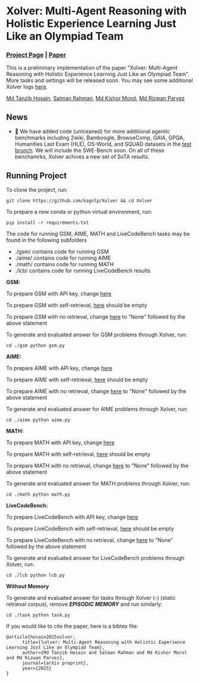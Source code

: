 # Xolver: Multi-Agent Reasoning with Holistic Experience Learning Just Like an Olympiad Team

### [Project Page](https://kagnlp.github.io/xolver.github.io/) | [Paper](https://arxiv.org/abs/2506.14234)

This is a preliminary implementation of the paper "Xolver: Multi-Agent Reasoning with Holistic Experience Learning Just Like an Olympiad Team". More tasks and settings will be released soon. You may see some additional Xolver logs [here](https://drive.google.com/drive/folders/1O-KYcgQcEniIGfxbUcQjyZLjAzUJkr0s?usp=sharing).

[Md Tanzib Hosain](https://scholar.google.com/citations?user=3YexY9gAAAAJ&hl=en),
[Salman Rahman](https://scholar.google.com/citations?user=vr7uTc8AAAAJ&hl=en&oi=ao),
[Md Kishor Morol](https://scholar.google.com/citations?user=pjn3jg4AAAAJ&hl=en),
[Md Rizwan Parvez](https://scholar.google.com/citations?user=KhC8rtcAAAAJ&hl=en)

## News
- 📢 We have added code (unlceaned) for more additional agentic benchmarks including 2wiki, Bamboogle, BrowseComp, GAIA, GPQA, Humanities Last Exam (HLE), OS-World, and SQUAD datasets in the [test brunch](https://github.com/kagnlp/Xolver/tree/test). We will include the SWE-Bench soon. On all of these benchamrks, Xolver achives a new set of SoTA results.

## Running Project

To clone the project, run:

	git clone https://github.com/kagnlp/Xolver && cd Xolver

 To prepare a new conda or python virtual environment, run:
 
	pip install -r requirements.txt
 
The code for running GSM, AIME, MATH and LiveCodeBench tasks may be found in the following subfolders

* ./gsm/ contains code for running GSM
* ./aime/ contains code for running AIME
* ./math/ contains code for running MATH
* ./lcb/ contains code for running LiveCodeBench results

**GSM:**

To prepare GSM with API key, change [here](https://github.com/kagnlp/Xolver/blob/main/gsm/gsm.py#L95)

To prepare GSM with self-retrieval, [here](https://github.com/kagnlp/Xolver/blob/main/gsm/gsm.py#L239) should be empty

To prepare GSM with no retrieval, change [here](https://github.com/kagnlp/Xolver/blob/main/gsm/gsm.py#L309) to "None" followed by the above statement

To generate and evaluated answer for GSM problems through Xolver, run:

	cd ./gsm python gsm.py

 **AIME:**

To prepare AIME with API key, change [here](https://github.com/kagnlp/Xolver/blob/main/aime/aime.py#L95)

To prepare AIME with self-retrieval, [here](https://github.com/kagnlp/Xolver/blob/main/aime/aime.py#L233) should be empty

To prepare AIME with no retrieval, change [here](https://github.com/kagnlp/Xolver/blob/main/aime/aime.py#L303) to "None" followed by the above statement

To generate and evaluated answer for AIME problems through Xolver, run:

	cd ./aime python aime.py

**MATH:**

To prepare MATH with API key, change [here](https://github.com/kagnlp/Xolver/blob/main/math/math.py#L107)

To prepare MATH with self-retrieval, [here](https://github.com/kagnlp/Xolver/blob/main/math/math.py#L245) should be empty

To prepare MATH with no retrieval, change [here](https://github.com/kagnlp/Xolver/blob/main/math/math.py#L315) to "None" followed by the above statement

To generate and evaluated answer for MATH problems through Xolver, run:

	cd ./math python math.py

 **LiveCodeBench:**

To prepare LiveCodeBench with API key, change [here](https://github.com/kagnlp/Xolver/blob/main/lcb/lcb.py#L85)

To prepare LiveCodeBench with self-retrieval, [here](https://github.com/kagnlp/Xolver/blob/main/lcb/lcb.py#L305) should be empty

To prepare LiveCodeBench with no retrieval, change [here](https://github.com/kagnlp/Xolver/blob/main/lcb/lcb.py#L376) to "None" followed by the above statement

To generate and evaluated answer for LiveCodeBench problems through Xolver, run:

	cd ./lcb python lcb.py

 **Without Memory**
 
 To generate and evaluated answer for tasks through Xolver (-) (static retrieval corpus), remove ***EPISODIC MEMORY*** and run similarly:

 	cd ./task python task.py

If you would like to cite the paper, here is a bibtex file:
```
@article{hosain2025xolver,
      title={𝕏olver: Multi-Agent Reasoning with Holistic Experience Learning Just Like an Olympiad Team}, 
      author={Md Tanzib Hosain and Salman Rahman and Md Kishor Morol and Md Rizwan Parvez},
      journal={arXiv preprint},
      year={2025}
}
```

